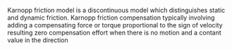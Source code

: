 Karnopp friction model is a discontinuous model which distinguishes static and dynamic friction. Karnopp friction compensation typically involving adding a compensating force or torque proportional to the sign of velocity resulting zero compensation effort when there is no motion and a contant value in the direction 